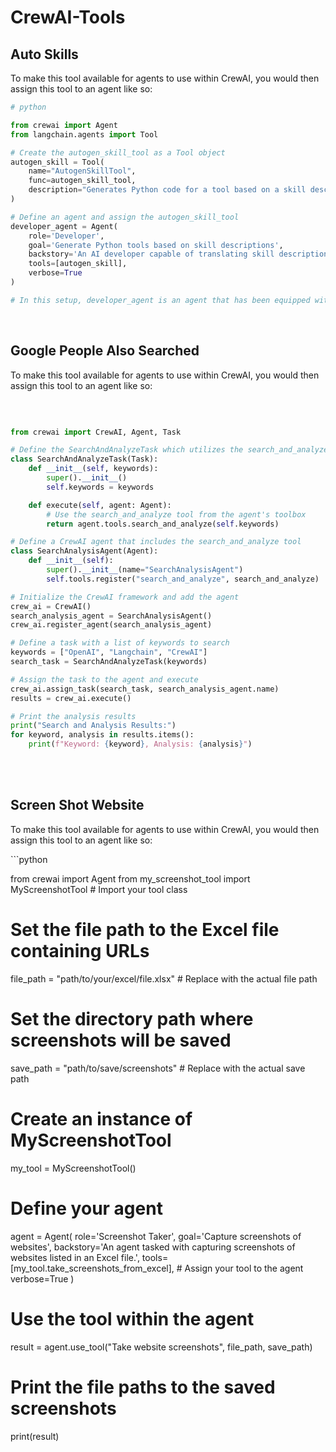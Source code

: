 <h1>CrewAI-Tools</h1>

<h2>Auto Skills</h2>
<p>To make this tool available for agents to use within CrewAI, you would then assign this tool to an agent like so:</p>

```python
# python

from crewai import Agent
from langchain.agents import Tool

# Create the autogen_skill_tool as a Tool object
autogen_skill = Tool(
    name="AutogenSkillTool",
    func=autogen_skill_tool,
    description="Generates Python code for a tool based on a skill description."
)

# Define an agent and assign the autogen_skill_tool
developer_agent = Agent(
    role='Developer',
    goal='Generate Python tools based on skill descriptions',
    backstory='An AI developer capable of translating skill descriptions into executable Python tools.',
    tools=[autogen_skill],
    verbose=True
)

# In this setup, developer_agent is an agent that has been equipped with the autogen_skill_tool. This agent can now use this tool to generate Python functions based on skill descriptions autonomously as part of its tasks within a CrewAI setup.
```

<br>
<h2>Google People Also Searched</h2>
<p>To make this tool available for agents to use within CrewAI, you would then assign this tool to an agent like so:</p>
<br>

```python

from crewai import CrewAI, Agent, Task

# Define the SearchAndAnalyzeTask which utilizes the search_and_analyze tool
class SearchAndAnalyzeTask(Task):
    def __init__(self, keywords):
        super().__init__()
        self.keywords = keywords

    def execute(self, agent: Agent):
        # Use the search_and_analyze tool from the agent's toolbox
        return agent.tools.search_and_analyze(self.keywords)

# Define a CrewAI agent that includes the search_and_analyze tool
class SearchAnalysisAgent(Agent):
    def __init__(self):
        super().__init__(name="SearchAnalysisAgent")
        self.tools.register("search_and_analyze", search_and_analyze)  # Register the tool

# Initialize the CrewAI framework and add the agent
crew_ai = CrewAI()
search_analysis_agent = SearchAnalysisAgent()
crew_ai.register_agent(search_analysis_agent)

# Define a task with a list of keywords to search
keywords = ["OpenAI", "Langchain", "CrewAI"]
search_task = SearchAndAnalyzeTask(keywords)

# Assign the task to the agent and execute
crew_ai.assign_task(search_task, search_analysis_agent.name)
results = crew_ai.execute()

# Print the analysis results
print("Search and Analysis Results:")
for keyword, analysis in results.items():
    print(f"Keyword: {keyword}, Analysis: {analysis}")
```
<br><br>
<h2> Screen Shot Website </h2>
<p>To make this tool available for agents to use within CrewAI, you would then assign this tool to an agent like so:</p>
```python

from crewai import Agent
from my_screenshot_tool import MyScreenshotTool  # Import your tool class

# Set the file path to the Excel file containing URLs
file_path = "path/to/your/excel/file.xlsx"  # Replace with the actual file path

# Set the directory path where screenshots will be saved
save_path = "path/to/save/screenshots"  # Replace with the actual save path

# Create an instance of MyScreenshotTool
my_tool = MyScreenshotTool()

# Define your agent
agent = Agent(
    role='Screenshot Taker',
    goal='Capture screenshots of websites',
    backstory='An agent tasked with capturing screenshots of websites listed in an Excel file.',
    tools=[my_tool.take_screenshots_from_excel],  # Assign your tool to the agent
    verbose=True
)

# Use the tool within the agent
result = agent.use_tool("Take website screenshots", file_path, save_path)

# Print the file paths to the saved screenshots
print(result)
```
